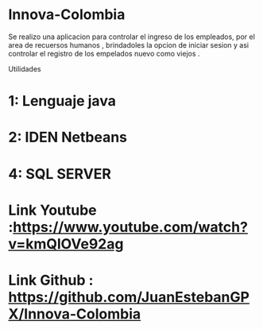 # Innova-Colombia
Se realizo una aplicacion  para controlar el ingreso de los empleados, por el area de recuersos humanos , brindadoles la opcion de iniciar sesion y asi controlar el registro de los empelados nuevo como viejos .

Utilidades 

# 1: Lenguaje java
# 2: IDEN Netbeans
# 4: SQL SERVER 

# Link Youtube :https://www.youtube.com/watch?v=kmQlOVe92ag
# Link Github : https://github.com/JuanEstebanGPX/Innova-Colombia

